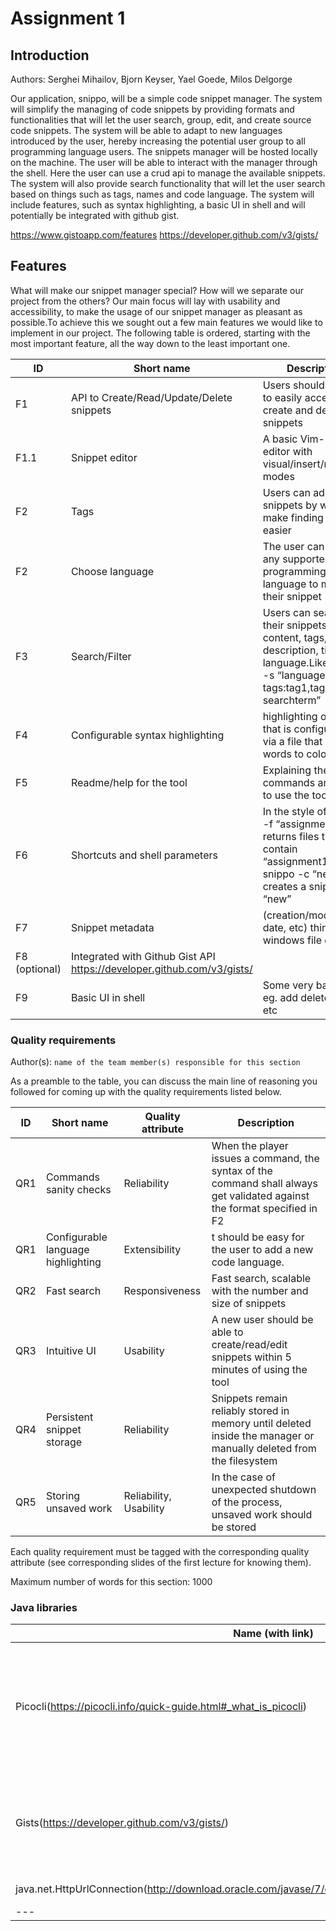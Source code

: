 # Assignment 1


## Introduction									
Authors: Serghei Mihailov, Bjorn Keyser, Yael Goede, Milos Delgorge

Our application, snippo, will be a simple code snippet manager. The system will simplify the managing of code snippets by providing formats and functionalities that will let the user search, group, edit, and create source code snippets. The system will be able to adapt to new languages introduced by the user, hereby increasing the potential user group to all programming language users. The snippets manager will be hosted locally on the machine. The user will be able to interact with the manager through the shell. Here the user can use a crud api to manage the available snippets. The system will also provide search functionality that will let the user search based on things such as tags, names and code language. The system will include features, such as syntax highlighting, a basic UI in shell and will potentially be integrated with github gist.

https://www.gistoapp.com/features
https://developer.github.com/v3/gists/

## Features
What will make our snippet manager special? How will we separate our project from the others? Our main focus will lay with usability and accessibility, to make the usage of our snippet manager as pleasant as possible.To achieve this we sought out a few main features we would like to implement in our project. The following table is ordered, starting with the most important feature, all the way down to the least important one.

| ID  | Short name  | Description  |
|---|---|---|
| F1 | API to Create/Read/Update/Delete snippets|Users should be able to easily access edit, create and delete snippets|
|F1.1|Snippet editor|A basic Vim-like cli editor with visual/insert/replace modes|
|F2|Tags|Users can add tags to snippets by which will make finding snippets easier|
|F2|Choose language|The user can choose any supported programming language to make their snippet|
|F3|Search/Filter|Users can search for their snippets by content, tags, description, title, language.Like snippo -s “language:ja va tags:tag1,tag2 searchterm”|
|F4|Configurable syntax highlighting|highlighting of syntax that is configurable via a file that maps words to colors|
|F5|Readme/help for the tool|Explaining the basic commands and how to use the tool|
|F6| Shortcuts and shell parameters|In the style of: snippo -f “assignment1” returns files that contain “assignment1”; snippo -c “new” creates a snippet “new”|
|F7|Snippet metadata |(creation/modification date, etc) think of windows file data.|
|F8 (optional)|Integrated with Github Gist API https://developer.github.com/v3/gists/|
|F9|Basic UI in shell|Some very basic UI eg.  add delete search etc|


### Quality requirements
Author(s): `name of the team member(s) responsible for this section`

As a preamble to the table, you can discuss the main line of reasoning you followed for coming up with the quality requirements listed below.

| ID  | Short name  | Quality attribute | Description  |
|---|---|---|---|
| QR1  | Commands sanity checks | Reliability  | When the player issues a command, the syntax of the command shall always get validated against the format specified in F2 |
|QR1|Configurable language highlighting|Extensibility|t should be easy for the user to add a new code language.|
|QR2|Fast search|Responsiveness|Fast search, scalable with the number and size of snippets|
|QR3|Intuitive UI|Usability|A new user should be able to create/read/edit snippets within 5 minutes of using the tool|
|QR4|Persistent snippet storage|Reliability|Snippets remain reliably stored in memory until deleted inside the manager or manually deleted from the filesystem|
|QR5|Storing unsaved work|Reliability, Usability|In the case of unexpected shutdown of the process, unsaved work should be stored|


Each quality requirement must be tagged with the corresponding quality attribute (see corresponding slides of the first lecture for knowing them).

Maximum number of words for this section: 1000

### Java libraries
| Name (with link) | Description  |
|---|---|
|Picocli(https://picocli.info/quick-guide.html#_what_is_picocli)|Picocli is a Java library and mini-framework for creating command line applications with almost no code.|
|Gists(https://developer.github.com/v3/gists/)|This api will be used as a bonus. Implementing the snippets manager with the gists api.|
|java.net.HttpUrlConnection(http://download.oracle.com/javase/7/docs/api/java/net/HttpURLConnection.html)|For http requests.|
|---|---|